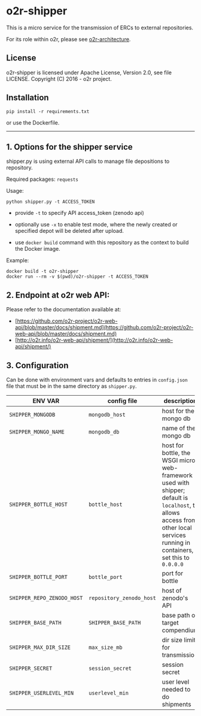 
# o2r-shipper

This is a micro service for the transmission of ERCs to external repositories.

For its role within o2r, please see [o2r-architecture](https://github.com/o2r-project/architecture).

## License

o2r-shipper is licensed under Apache License, Version 2.0, see file LICENSE. Copyright (C) 2016 - o2r project.


## Installation

    pip install -r requirements.txt

or use the Dockerfile.

---

## 1. Options for the shipper service


shipper.py is using external API calls to manage file depositions to repository.

Required packages: ```requests```

Usage:

    python shipper.py -t ACCESS_TOKEN


+ provide ```-t``` to specify API access_token (zenodo api)
+ optionally use ```-x``` to enable test mode, where the newly created or specified depot will be deleted after upload.

+ use ```docker build``` command with this repository as the context to build the Docker image.

Example:

    docker build -t o2r-shipper
    docker run --rm -v $(pwd)/o2r-shipper -t ACCESS_TOKEN



## 2. Endpoint at o2r web API:

Please refer to the documentation available at:

+ [https://github.com/o2r-project/o2r-web-api/blob/master/docs/shipment.md](https://github.com/o2r-project/o2r-web-api/blob/master/docs/shipment.md)
+ [http://o2r.info/o2r-web-api/shipment/](http://o2r.info/o2r-web-api/shipment/)




## 3. Configuration

Can be done with environment vars and defaults to entries in `config.json` file that must be in the same directory as `shipper.py`.

**ENV VAR** | **config file** | **description**
------ | ------ | ------
`SHIPPER_MONGODB` | `mongodb_host` | host for the mongo db
`SHIPPER_MONGO_NAME` | `mongodb_db` | name of the mongo db
`SHIPPER_BOTTLE_HOST` | `bottle_host` | host for bottle, the WSGI micro web-framework used with shipper; default is `localhost`, to allows access from other local services running in containers, set this to `0.0.0.0`
`SHIPPER_BOTTLE_PORT` | `bottle_port` | port for bottle
`SHIPPER_REPO_ZENODO_HOST` | `repository_zenodo_host` | host of zenodo's API
`SHIPPER_BASE_PATH` | `SHIPPER_BASE_PATH` | base path of target compendium
`SHIPPER_MAX_DIR_SIZE` | `max_size_mb` | dir size limit for transmission
`SHIPPER_SECRET` | `session_secret` | session secret
`SHIPPER_USERLEVEL_MIN` | `userlevel_min` | user level needed to do shipments
